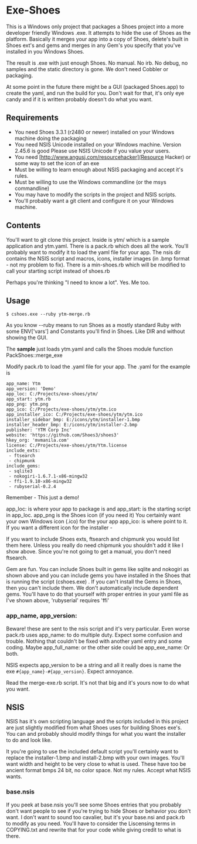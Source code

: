 # Exe-Shoes 

This is a Windows only project that packages a Shoes project into a more 
developer friendly Windows .exe. It attempts to hide the use of Shoes as
the platform. Basically it merges your app into a copy of Shoes, delete's
built in Shoes ext's and gems and merges in any Gem's you specify that you've
installed in you Windows Shoes.

The result is .exe with just enough Shoes. No manual. No irb. No debug, no
samples and the static directory is gone. We don't need Cobbler or packaging. 

At some point in the future there might be a GUI (packaged Shoes.app) to create the yaml,
and run the build for you. Don't wait for that, it's only eye candy and if it is written
probably doesn't do what you want. 

## Requirements 

* You need Shoes 3.3.1 (r2480 or newer) installed on your Windows machine doing the 
  packaging
* You need NSIS Unicode installed on your Windows machine. Version 2.45.6 is good
  Please use NSIS Unicode if you value your users. 
* You need [http://www.angusj.com/resourcehacker](Resource Hacker) or some way
  to set the icon of an exe
* Must be willing to learn enough about NSIS packaging and accept it's rules.
* Must be willing to use the Windows commandline (or the msys commandline)
* You may have to modify the scripts in the project and NSIS scripts.
* You'll probably want a git client and configure it on your Windows machine.

## Contents 

You'll want to git clone this project. Inside is ytm/ which is a sample application
and ytm.yaml. There is a pack.rb which does all the work. You'll probably
want to modify it to load the yaml file for your app. The nsis dir contains
the NSIS script and macros, icons, installer images (in .bmp format - not my problem to
fix). There is a min-shoes.rb which will be modified to call your starting script
instead of shoes.rb

Perhaps you're thinking "I need to know a lot". Yes. Me too.

## Usage 

`$ cshoes.exe --ruby ytm-merge.rb`

As you know --ruby means to run Shoes as a mostly standard Ruby with some
ENV['vars'] and Constants you'll find in Shoes. Like DIR and without showing the GUI.

The **sample** just loads ytm.yaml and calls the Shoes module function
PackShoes::merge_exe 

Modify pack.rb to load the .yaml file for your app.  The .yaml for the example is 
```
app_name: Ytm
app_version: 'Demo'
app_loc: C:/Projects/exe-shoes/ytm/
app_start: ytm.rb
app_png: ytm.png
app_ico: C:/Projects/exe-shoes/ytm/ytm.ico
app_installer_ico: C:/Projects/exe-shoes/ytm/ytm.ico
installer_sidebar_bmp: E:/icons/ytm/installer-1.bmp
installer_header_bmp: E:/icons/ytm/installer-2.bmp
publisher: 'YTM Corp Inc'
website: 'https://github.com/Shoes3/shoes3'
hkey_org: 'mvmanila.com'
license: C:/Projects/exe-shoes/ytm/Ytm.license
include_exts:
 - ftsearch
 - chipmunk
include_gems:
 - sqlite3
 - nokogiri-1.6.7.1-x86-mingw32
 - ffi-1.9.10-x86-mingw32
 - rubyserial-0.2.4
```
 Remember - This just a demo!  
 
 app_loc: is where your app to package is and app_start: is the starting script
 in app_loc. app_png is the Shoes icon (if you need it) 
 You certainly want your own Windows icon (.ico) for the your app app_ico: is
 where point to it. If you want a different icon for the installer -
 
 If you want to include Shoes exts, ftsearch and chipmunk you would list them here.
 Unless you really do need chipmunk you shouldn't add it like I show above. Since you're not
 going to get a manual, you don't need ftsearch.
 
 Gem are fun. You can include Shoes built in gems like sqlite and nokogiri as shown above
 and you can include gems you have installed in the Shoes that is running the script
 (cshoes.exe) . If you can't install the Gems in Shoes, then you can't include them.
 We don't automatically include dependent gems. You'll have to do that yourself with
 proper entries in your yaml file as I've shown above, 'rubyserial' requires 'ffi'
 
### app_name, app_version:

Beware! these are sent to the nsis script and it's very particular. Even worse
pack.rb uses app_name: to do multiple duty. Expect some confusion and trouble. 
Nothing that couldn't be fixed with another yaml entry and some coding. Maybe 
app_full_name: or the other side could be app_exe_name: Or both. 

NSIS expects app_version to be a string and all it really does is name the exe
`#{app_name}-#{app_version}`. Expect annoyance. 

Read the merge-exe.rb script. It's not that big and it's yours now to do what
you want.

## NSIS

NSIS has it's own scripting language and the scripts included in this project
are just slightly modified from what Shoes uses for building Shoes exe's.  
You can and probably should modify things for what you want the installer 
to do and look like.

It you're going to use the included default script you'll certainly want to 
replace the installer-1.bmp and install-2.bmp with your own images. You'll want
width and height to be very close to what is used. These have too be ancient format bmps
24 bit, no color space.  Not my rules. Accept what NSIS wants. 

### base.nsis

If you peek at base.nsis you'll see some Shoes entries that you probably 
don't want people to see if you're trying to hide Shoes or behavior you 
don't want. I don't want to sound too cavalier, but it's your base.nsi and pack.rb
to modify as you need. You'll have to consider the Liscensing terms in COPYING.txt and rewrite 
that for your code while giving credit to what is there. 


